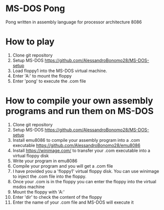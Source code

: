 # MS-DOS Pong
Pong written in assembly language for processor architecture 8086 
# How to play
1) Clone git repository
2) Setup MS-DOS https://github.com/AlessandroBonomo28/MS-DOS-setup
3) Load floppy1 into the MS-DOS virtual machine.
4) Enter 'A:' to mount the floppy
5) Enter 'pong' to execute the .com file
# How to compile your own assembly programs and run them on MS-DOS
1) Clone git repository
2) Setup MS-DOS https://github.com/AlessandroBonomo28/MS-DOS-setup
3) Install emu8086 to compile your assembly program into a .com executable https://github.com/AlessandroBonomo28/emu8086
4) Install https://winimage.com/ to transfer your .com executable into a virtual floppy disk
4) Write your program in emu8086
5) Compile your program and you will get a .com file
6) I have provided you a 'floppy1' virtual floppy disk. You can use winimage to inject the .com file into the floppy.
7) Once your .com is in the floppy you can enter the floppy into the virtual msdos machine
8) Mount the floppy with 'A:'
9) Enter 'dir' to check the content of the floppy
10) Enter the name of your .com file and MS-DOS will execute it
